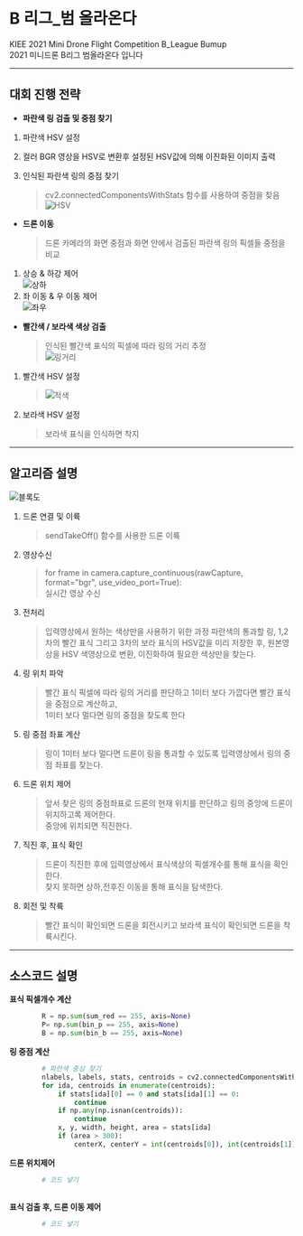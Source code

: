 # B 리그_범 올라온다
KIEE 2021 Mini Drone Flight Competition B_League Bumup  
2021 미니드론 B리그 범올라온다 입니다

---
<!-------------------------------------------------------------Part 1------------------------------------------------------------------------------------------>
## 대회 진행 전략

* **파란색 링 검출 및 중점 찾기**
1. 파란색 HSV 설정
2. 컬러 BGR 영상을 HSV로 변환후 설정된 HSV값에 의해 이진화된 이미지 출력

3. 인식된 파란색 링의 중점 찾기   
    > cv2.connectedComponentsWithStats 함수를 사용하여 중점을 찾음\
    >![HSV](https://1.bp.blogspot.com/-wScFOulU8-c/YOfC9pS9tDI/AAAAAAAAABU/DA0k8E1LH1AIUrZydIanKJyCfPLj5xmNQCLcBGAsYHQ/w415-h332/2%25EB%258B%25A8%25EA%25B3%2584.PNG)
  
* **드론 이동**
    > 드론 카메라의 화면 중점과 화면 안에서 검출된 파란색 링의 픽셀들 중점을 비교
1. 상승 & 하강 제어 \
   ![상하](https://1.bp.blogspot.com/-1Eo_hVjjndA/YOfqAbu7W6I/AAAAAAAAACI/40jUd1XetfQeUTMNQ8u-SoAodLHzSutkACLcBGAsYHQ/w732-h298/%25EC%2583%2581%25ED%2595%2598.jpg)
1. 좌 이동 & 우 이동 제어\
   ![좌우](https://1.bp.blogspot.com/-uxoMlI81qmE/YOfqASY_C6I/AAAAAAAAACE/xNqdFpkVSuIdSW_1BumhjbCJf4s--4DwACLcBGAsYHQ/w737-h300/%25EC%25A2%258C%25EC%259A%25B0.jpg)
* **빨간색 / 보라색 색상 검출**
   > 인식된 빨간색 표식의 픽셀에 따라 링의 거리 추정  
     ![링거리](https://lh3.googleusercontent.com/-NxNQWg7fGx4/YOfEdIFLnDI/AAAAAAAAAB0/YXxvg2rDA0II3rLnqSUkZmq9gybzF6l3ACLcBGAsYHQ/w456-h234/rr.jpg)
1. 빨간색 HSV 설정
   > ![적색](https://lh3.googleusercontent.com/-rF84v1VxS0s/YOffQ0TS84I/AAAAAAAAAB8/0Do9tuvqx9EZ0_DOq9jsDSkhEngZ_veGwCLcBGAsYHQ/w487-h193/KakaoTalk_20210709_142837811_02.png)
1. 보라색 HSV 설정
   > 보라색 표식을 인식하면 착지  
---

<!-------------------------------------------------------------Part 2------------------------------------------------------------------------------------------>
## 알고리즘 설명
![블록도](https://lh3.googleusercontent.com/proxy/JcYnsKKvxbL00xLeGRfyjEL7p4-rPjAJVZdgNq2aOgFpIipVjDtU4p6salj1-5Ak4U6Nxdq_jgMsX85jy2_-TeR1NPcpQ070_3ZMWdtP5wQcPnk89JIAZQXM6ADR76nLALExjyQEGgi7sQF3FyhK9o3UaoLoDdd1)

1. 드론 연결 및 이륙
    > sendTakeOff() 함수를 사용한 드론 이륙
2. 영상수신
    > for frame in camera.capture_continuous(rawCapture, format="bgr", use_video_port=True):  
      실시간 영상 수신
3. 전처리
    > 입력영상에서 원하는 색상만을 사용하기 위한 과정
      파란색의 통과할 링, 1,2차의 빨간 표식 그리고 3차의 보라 표식의 HSV값을 미리 저장한 후, 
      원본영상을 HSV 색영상으로 변환, 이진화하여 필요한 색상만을 찾는다.
      
4. 링 위치 파악
     > 빨간 표식 픽셀에 따라 링의 거리를 판단하고 1미터 보다 가깝다면 빨간 표식을 중점으로 계산하고,  
       1미터 보다 멀다면 링의 중점을 찾도록 한다
   
5. 링 중점 좌표 계산  
     > 링이 1미터 보다 멀다면 드론이 링을 통과할 수 있도록 입력영상에서 링의 중점 좌표를 찾는다. 

<!---6. 링 통과 후 픽셀개수 계산
    > 드론과 표식과의 거리를 판단하기 위한 방법으로  
      드론이 표식과 가까워지면 이진화된 입력영상에서 들어오는 픽셀의 개수가 커진다.
      이를 이용하여 드론이 링을 통과한 후 표식과 가까워졌는지를 판단한다.      -->
      
6. 드론 위치 제어  
     > 앞서 찾은 링의 중점좌표로 드론의 현재 위치를 판단하고 링의 중앙에 드론이 위치하고록 제어한다.  
       중앙에 위치되면 직진한다.
  
7. 직진 후, 표식 확인  
     > 드론이 직진한 후에 입력영상에서 표식색상의 픽셀개수를 통해 표식을 확인한다.\
       찾지 못하면 상하,전후진 이동을 통해 표식을 탐색한다. 
  
8. 회전 및 착륙  
     > 빨간 표식이 확인되면 드론을 회전시키고 보라색 표식이 확인되면 드론을 착륙시킨다.  

---

<!-------------------------------------------------------------Part 3------------------------------------------------------------------------------------------>
## 소스코드 설명

**표식 픽셀개수 계산**
```python
        R = np.sum(sum_red == 255, axis=None)
        P= np.sum(bin_p == 255, axis=None)
        B = np.sum(bin_b == 255, axis=None)
```
**링 중점 계산**
```python
        # 파란색 중심 찾기
        nlabels, labels, stats, centroids = cv2.connectedComponentsWithStats(bin_b)
        for ida, centroids in enumerate(centroids):
            if stats[ida][0] == 0 and stats[ida][1] == 0:
                continue
            if np.any(np.isnan(centroids)):
                continue
            x, y, width, height, area = stats[ida]
            if (area > 300):
                centerX, centerY = int(centroids[0]), int(centroids[1])
```
**드론 위치제어**
```python
        # 코드 넣기
        
```

**표식 검출 후, 드론 이동 제어**
```python
        # 코드 넣기
        
```
